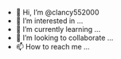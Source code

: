 - 👋 Hi, I’m @clancy552000
- 👀 I’m interested in ...
- 🌱 I’m currently learning ...
- 💞️ I’m looking to collaborate  ...
- 📫 How to reach me ...

<!---
clancy552000/clancy552000 is a ✨ special ✨ repository because its `README.md` (this file) appears  your GitHub profile.
You can click the Preview link to take a look at your changes.
--->
